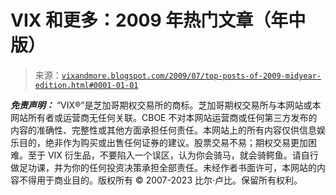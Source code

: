 <!--yml

分类：未分类

日期：2024-05-18 17:40:27

-->

# VIX 和更多：2009 年热门文章（年中版）

> 来源：[`vixandmore.blogspot.com/2009/07/top-posts-of-2009-midyear-edition.html#0001-01-01`](http://vixandmore.blogspot.com/2009/07/top-posts-of-2009-midyear-edition.html#0001-01-01)

***免责声明：*** “VIX®”是芝加哥期权交易所的商标。芝加哥期权交易所与本网站或本网站所有者或运营商无任何关联。CBOE 不对本网站运营商或任何第三方发布的内容的准确性、完整性或其他方面承担任何责任。本网站上的所有内容仅供信息娱乐目的，绝非作为购买或出售任何证券的建议。股票交易不易；期权交易更加困难。至于 VIX 衍生品，不要陷入一个误区，认为你会骑马，就会骑鳄鱼。请自行做足功课，并为你的任何投资决策承担全部责任。未经作者书面许可，本网站的内容不得用于商业目的。版权所有 © 2007-2023 比尔·卢比。保留所有权利。
